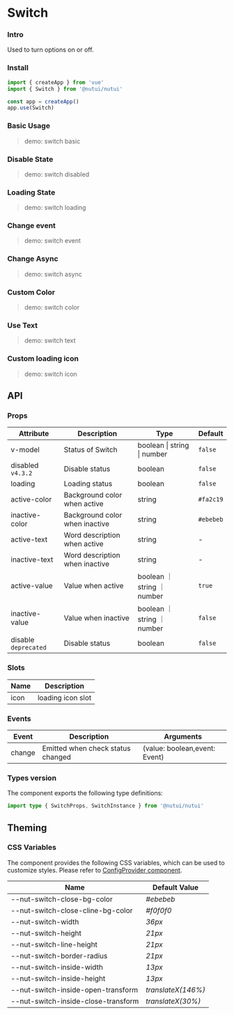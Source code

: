 # Switch

### Intro

Used to turn options on or off.

### Install

```js
import { createApp } from 'vue'
import { Switch } from '@nutui/nutui'

const app = createApp()
app.use(Switch)
```

### Basic Usage

> demo: switch basic

### Disable State

> demo: switch disabled

### Loading State

> demo: switch loading

### Change event

> demo: switch event

### Change Async

> demo: switch async

### Custom Color

> demo: switch color

### Use Text

> demo: switch text

### Custom loading icon

> demo: switch icon

## API

### Props

| Attribute | Description | Type | Default |
| --- | --- | --- | --- |
| v-model | Status of Switch | boolean \| string \| number | `false` |
| disabled `v4.3.2` | Disable status | boolean | `false` |
| loading | Loading status | boolean | `false` |
| active-color | Background color when active | string | `#fa2c19` |
| inactive-color | Background color when inactive | string | `#ebebeb` |
| active-text | Word description when active | string | - |
| inactive-text | Word description when inactive | string | - |
| active-value | Value when active | boolean ｜ string ｜ number | `true` |
| inactive-value | Value when inactive | boolean ｜ string ｜ number | `false` |
| disable `deprecated` | Disable status | boolean | `false` |

### Slots

| Name | Description |
| --- | --- |
| icon | loading icon slot |

### Events

| Event | Description | Arguments |
| --- | --- | --- |
| change | Emitted when check status changed | (value: boolean,event: Event) |

### Types version

The component exports the following type definitions:

```ts
import type { SwitchProps, SwitchInstance } from '@nutui/nutui'
```

## Theming

### CSS Variables

The component provides the following CSS variables, which can be used to customize styles. Please refer to [ConfigProvider component](#/en-US/component/configprovider).

| Name | Default Value |
| --- | --- |
| --nut-switch-close-bg-color | _#ebebeb_ |
| --nut-switch-close-cline-bg-color | _#f0f0f0_ |
| --nut-switch-width | _36px_ |
| --nut-switch-height | _21px_ |
| --nut-switch-line-height | _21px_ |
| --nut-switch-border-radius | _21px_ |
| --nut-switch-inside-width | _13px_ |
| --nut-switch-inside-height | _13px_ |
| --nut-switch-inside-open-transform | _translateX(146%)_ |
| --nut-switch-inside-close-transform | _translateX(30%)_ |
